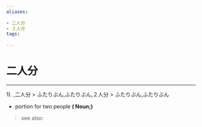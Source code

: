 ```yaml
---
aliases:
    
- 二人分
- ２人分
tags:
    
---
```


# 二人分
---
1).
,二人分 > ふたりぶん,ふたりぶん,２人分 > ふたりぶん,ふたりぶん

- portion for two people
**( Noun;)**
> see also: 
            